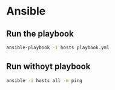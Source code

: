 # Ansible

## Run the playbook
```bash
ansible-playbook -i hosts playbook.yml
```

## Run withoyt playbook
```bash
ansible -i hosts all -m ping
```